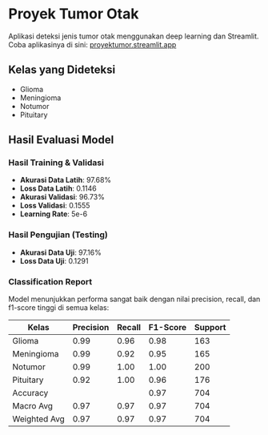 # Proyek Tumor Otak

Aplikasi deteksi jenis tumor otak menggunakan deep learning dan Streamlit.  
Coba aplikasinya di sini: [proyektumor.streamlit.app](https://proyektumor.streamlit.app/)

## Kelas yang Dideteksi
- Glioma  
- Meningioma  
- Notumor  
- Pituitary

## Hasil Evaluasi Model

### Hasil Training & Validasi
- **Akurasi Data Latih**: 97.68%  
- **Loss Data Latih**: 0.1146  
- **Akurasi Validasi**: 96.73%  
- **Loss Validasi**: 0.1555  
- **Learning Rate**: 5e-6  

### Hasil Pengujian (Testing)
- **Akurasi Data Uji**: 97.16%  
- **Loss Data Uji**: 0.1291  

### Classification Report
Model menunjukkan performa sangat baik dengan nilai precision, recall, dan f1-score tinggi di semua kelas:

| Kelas       | Precision | Recall | F1-Score | Support |
|-------------|-----------|--------|----------|---------|
| Glioma      | 0.99      | 0.96   | 0.98     | 163     |
| Meningioma  | 0.99      | 0.92   | 0.95     | 165     |
| Notumor     | 0.99      | 1.00   | 1.00     | 200     |
| Pituitary   | 0.92      | 1.00   | 0.96     | 176     |
| Accuracy    |           |        | 0.97     | 704     |
| Macro Avg   | 0.97      | 0.97   | 0.97     | 704     |
| Weighted Avg| 0.97      | 0.97   | 0.97     | 704     |


